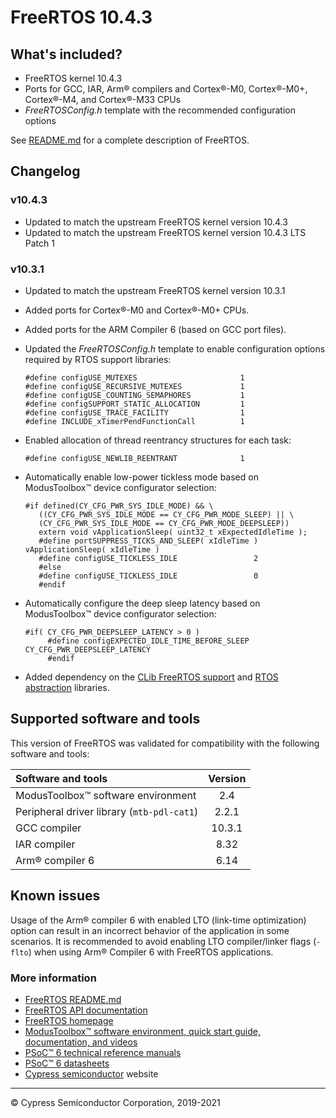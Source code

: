 # FreeRTOS 10.4.3

## What's included?

- FreeRTOS kernel 10.4.3
- Ports for GCC, IAR, Arm&reg; compilers and Cortex&reg;-M0, Cortex&reg;-M0+, Cortex&reg;-M4, and Cortex&reg;-M33 CPUs
- *FreeRTOSConfig.h* template with the recommended configuration options

See [README.md](./README.md) for a complete description of FreeRTOS.


## Changelog

### v10.4.3

- Updated to match the upstream FreeRTOS kernel version 10.4.3
- Updated to match the upstream FreeRTOS kernel version 10.4.3 LTS Patch 1

### v10.3.1

- Updated to match the upstream FreeRTOS kernel version 10.3.1
- Added ports for Cortex&reg;-M0 and Cortex&reg;-M0+ CPUs.
- Added ports for the ARM Compiler 6 (based on GCC port files).
- Updated the *FreeRTOSConfig.h* template to enable configuration options required by RTOS support libraries:

   ```
   #define configUSE_MUTEXES                       1
   #define configUSE_RECURSIVE_MUTEXES             1
   #define configUSE_COUNTING_SEMAPHORES           1
   #define configSUPPORT_STATIC_ALLOCATION         1
   #define configUSE_TRACE_FACILITY                1
   #define INCLUDE_xTimerPendFunctionCall          1
   ```

- Enabled allocation of thread reentrancy structures for each task:

   ```
   #define configUSE_NEWLIB_REENTRANT              1
   ```

- Automatically enable low-power tickless mode based on ModusToolbox&trade; device configurator selection:

   ```
   #if defined(CY_CFG_PWR_SYS_IDLE_MODE) && \
      ((CY_CFG_PWR_SYS_IDLE_MODE == CY_CFG_PWR_MODE_SLEEP) || \
      (CY_CFG_PWR_SYS_IDLE_MODE == CY_CFG_PWR_MODE_DEEPSLEEP))
      extern void vApplicationSleep( uint32_t xExpectedIdleTime );
      #define portSUPPRESS_TICKS_AND_SLEEP( xIdleTime ) vApplicationSleep( xIdleTime )
      #define configUSE_TICKLESS_IDLE                 2
      #else
      #define configUSE_TICKLESS_IDLE                 0
      #endif
   ```

- Automatically configure the deep sleep latency based on ModusToolbox&trade; device configurator selection:

   ```
   #if( CY_CFG_PWR_DEEPSLEEP_LATENCY > 0 )
        #define configEXPECTED_IDLE_TIME_BEFORE_SLEEP   CY_CFG_PWR_DEEPSLEEP_LATENCY
        #endif
   ```

- Added dependency on the [CLib FreeRTOS support](https://github.com/Infineon/clib-support) and [RTOS abstraction](https://github.com/Infineon/abstraction-rtos) libraries.


## Supported software and tools

This version of FreeRTOS was validated for compatibility with the following software and tools:

| Software and tools                                      | Version |
| :---                                                    | :----:  |
| ModusToolbox&trade; software environment                       | 2.4     |
| Peripheral driver library (`mtb-pdl-cat1`)                | 2.2.1   |
| GCC compiler                                            | 10.3.1  |
| IAR compiler                                            | 8.32    |
| Arm&reg; compiler 6                                          | 6.14    |


## Known issues

Usage of the Arm&reg; compiler 6 with enabled LTO (link-time optimization) option can result in an incorrect behavior of the application in some scenarios. It is recommended to avoid enabling LTO compiler/linker flags (`-flto`)
when using Arm&reg; Compiler 6 with FreeRTOS applications.

### More information

- [FreeRTOS README.md](./README.md)
- [FreeRTOS API documentation](http://www.freertos.org/a00106.html)
- [FreeRTOS homepage](https://www.freertos.org/index.html)
- [ModusToolbox&trade; software environment, quick start guide, documentation, and videos](https://www.cypress.com/products/modustoolbox-software-environment)
- [PSoC&trade; 6 technical reference manuals](https://www.cypress.com/search/all?f%5B0%5D=meta_type%3Atechnical_documents&f%5B1%5D=resource_meta_type%3A583&f%5B2%5D=field_related_products%3A114026)
- [PSoC&trade; 6 datasheets](https://www.cypress.com/search/all?f%5B0%5D=meta_type%3Atechnical_documents&f%5B1%5D=field_related_products%3A114026&f%5B2%5D=resource_meta_type%3A575)
- [Cypress semiconductor](http://www.cypress.com) website
---
© Cypress Semiconductor Corporation, 2019-2021
